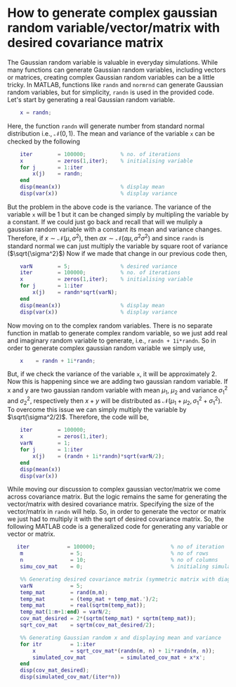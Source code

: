# How to generate complex gaussian random variable/vector/matrix with desired covariance matrix
The Gaussian random variable is valuable in everyday simulations. While many functions can generate Gaussian random variables, including vectors or matrices, creating complex Gaussian random variables can be a little tricky. In MATLAB, functions like `randn` and `normrnd` can generate Gaussian random variables, but for simplicity, `randn` is used in the provided code.
Let's start by generating a real Gaussian random variable.
``` matlab
    x = randn;
``` 
Here, the function `randn` will generate number from standard normal distribution i.e., $\mathcal{N}(0,1)$. The mean and variance of the variable `x` can be checked by the following
```matlab
    iter        = 100000;           % no. of iterations
    x           = zeros(1,iter);    % initialising variable
    for j       = 1:iter
        x(j)    = randn;
    end
    disp(mean(x))                   % display mean
    disp(var(x))                    % display variance
```
But the problem in the above code is the variance. The variance of the variable `x` will be 1 but it can be changed simply by multipling the variable by a constant. If we could just go back and recall that will we muliply a gaussian random variable with a constant its mean and variance changes. Therefore, if $x \sim \mathcal{N}(\mu,\sigma^2)$, then $ax \sim \mathcal{N}(a\mu,a^2\sigma^2)$ and since `randn` is standard normal we can just multiply the variable by square root of variance ($\sqrt{\sigma^2}$)
Now if we made that change in our previous code then,
``` matlab
    varN        = 5;                % desired variance
    iter        = 100000;           % no. of iterations
    x           = zeros(1,iter);    % initialising variable
    for j       = 1:iter
        x(j)    = randn*sqrt(varN);
    end
    disp(mean(x))                   % display mean
    disp(var(x))                    % display variance
```
Now moving on to the complex random variables. There is no separate function in matlab to generate complex random variable, so we just add real and imaginary random variable to generate, i.e., `randn + 1i*randn`. So in order to generate complex gaussian random variable we simply use,
```matlab
    x    = randn + 1i*randn;
```
But, if we check the variance of the variable `x`, it will be approximately 2. Now this is happening since we are adding two gaussian random variable. If x and y are two gaussian random variable with mean ${\mu}_1$, ${\mu}_2$ and variance ${\sigma}^2_1$ and ${\sigma}^2_2$, respectively then $x+y$ will be distributed as $\mathcal{N}({\mu}_1+{\mu}_2, {\sigma}^2_1+{\sigma}^2_1)$. To overcome this issue we can simply multiply the variable by $\sqrt(\sigma^2/2)$. Therefore, the code will be,
``` matlab
    iter        = 100000;
    x           = zeros(1,iter);
    varN        = 1;
    for j       = 1:iter
        x(j)    = (randn + 1i*randn)*sqrt(varN/2);
    end
    disp(mean(x))
    disp(var(x))
```
While moving our discussion to complex gaussian vector/matrix we come across covariance matrix. But the logic remains the same for generating the vector/matrix with desired covariance matrix. Specifying the size of the vector/matrix in `randn` will help. So, in order to generate the vector or matrix we just had to multiply it with the sqrt of desired covariance matrix. So, the following MATLAB code is a generalized code for generating any variable or vector or matrix.
``` matlab
   iter            = 100000;                        % no of iteration
    m               = 5;                            % no of rows
    n               = 10;                           % no of columns
    simu_cov_mat    = 0;                            % initialing simulated covariance matrix

    %% Generating desired covariance matrix (symmetric matrix with diagonal elements as the variance)
    varN            = 5;
    temp_mat        = rand(m,m);
    temp_mat        = (temp_mat + temp_mat.')/2;
    temp_mat        = real(sqrtm(temp_mat));
    temp_mat(1:m+1:end) = varN/2;
    cov_mat_desired = 2*(sqrtm(temp_mat) * sqrtm(temp_mat));
    sqrt_cov_mat    = sqrtm(cov_mat_desired/2);

    %% Generating Gaussian random x and displaying mean and variance
    for itr         = 1:iter
        x           = sqrt_cov_mat*(randn(m, n) + 1i*randn(m, n));
        simulated_cov_mat           = simulated_cov_mat + x*x';
    end
    disp(cov_mat_desired);
    disp(simulated_cov_mat/(iter*n))
``` 